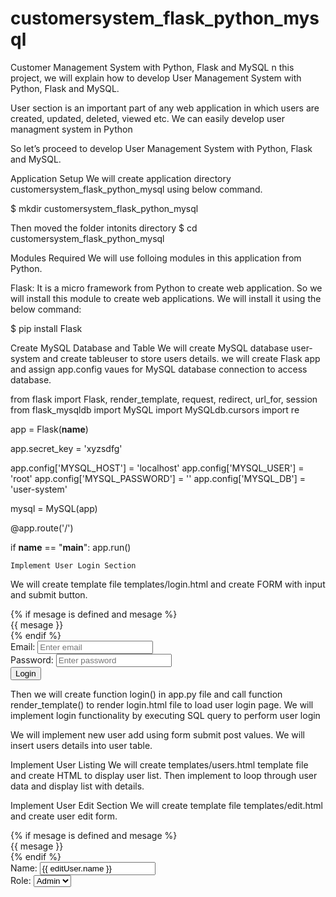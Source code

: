 # customersystem_flask_python_mysql
Customer Management System with Python, Flask and MySQL
n this project, we will explain how to develop User Management System with Python, Flask and MySQL.

User section is an important part of any web application in which users are created, updated, deleted, viewed etc. We can easily develop user managment system in Python

So let’s proceed to develop User Management System with Python, Flask and MySQL.

Application Setup
We will create application directory customersystem_flask_python_mysql using below command.

$ mkdir customersystem_flask_python_mysql 

Then moved the folder intonits directory
$ cd customersystem_flask_python_mysql 

Modules Required
We will use folloing modules in this application from Python.

Flask: It is a micro framework from Python to create web application. So we will install this module to create web applications. We will install it using the below command:

$ pip install Flask

Create MySQL Database and Table
We will create MySQL database user-system and create tableuser to store users details.
we will create Flask app and assign app.config vaues for MySQL database connection to access database.

from flask import Flask, render_template, request, redirect, url_for, session
from flask_mysqldb import MySQL
import MySQLdb.cursors
import re  

app = Flask(__name__) 

app.secret_key = 'xyzsdfg'
  
app.config['MYSQL_HOST'] = 'localhost'
app.config['MYSQL_USER'] = 'root'
app.config['MYSQL_PASSWORD'] = ''
app.config['MYSQL_DB'] = 'user-system'
  
mysql = MySQL(app)  

@app.route('/')


if __name__ == "__main__":
    app.run()

    Implement User Login Section
We will create template file templates/login.html and create FORM with input and submit button.

<form action="{{ url_for('login') }}" method="post">
	{% if mesage is defined and mesage %}
		<div class="alert alert-warning">{{ mesage }}</div>
	{% endif %}
	<div class="form-group">
		<label for="email">Email:</label>
		<input type="email" class="form-control" id="email" name="email" placeholder="Enter email" name="email">
	</div>
	<div class="form-group">
		<label for="pwd">Password:</label>
		<input type="password" class="form-control" id="password" name="password" placeholder="Enter password" name="pswd">
	</div>    
	<button type="submit" class="btn btn-primary">Login</button>		
</form>

Then we will create function login() in app.py file and call function render_template() to render login.html file to load user login page. We will implement login functionality by executing SQL query to perform user login

We will implement new user add using form submit post values. We will insert users details into user table.



Implement User Listing
We will create templates/users.html template file and create HTML to display user list. Then implement to loop through user data and display list with details.


Implement User Edit Section
We will create template file templates/edit.html and create user edit form.

<form action="{{ url_for('edit') }}" method="post">
	{% if mesage is defined and mesage %}
		<div class="alert alert-warning">{{ mesage }}</div>
	{% endif %}
	<div class="form-group">
		<label for="name">Name:</label>
		<input type="text" class="form-control" id="name" name="name" value="{{ editUser.name }}">
	</div>
	<div class="form-group">
		<label for="role">Role:</label>
		<select class="form-control" id="role" name="role">
			<option value="admin" {% if editUser.role == 'admin' %}selected{% endif %}>Admin</option>


            Implement User Password Change
We will create template file templates/password_change.html and create password change form to implement functionality.



We will create edit() function in app.py and implement user edit functionality and render edit.html template.

We will create a function password_change() in app.py and implement user password change functionality.



Implement View User Details
We will create templates/view.html file and implement to display user details.

<h3>User Details</h3> 
<br>
<h4>{{user.name}}</h4>
<p><strong>Email: </strong> {{user.email}}. </p>
<p><strong>Role: </strong> {{user.role}} </p>
<p><strong>Skills: </strong> {{user.country}}</p>


We will create function view() in app.py and implement to get user details from database table and pass to template view.html to display user details.